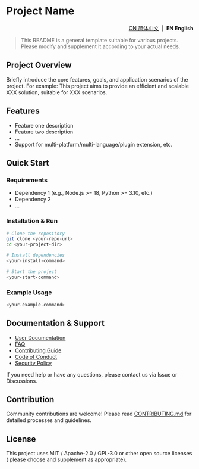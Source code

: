 # Project Name

<!--suppress HtmlDeprecatedAttribute -->
<p align="right">
  <a href="https://github.com/ArcesTeam/infra-maven/blob/main/.github/lang/zh-CN/README.md" title="简体中文">CN 简体中文</a> &nbsp;|&nbsp;
  <strong>EN English</strong>
</p>

> This README is a general template suitable for various projects. Please modify
> and supplement it according to your actual needs.

## Project Overview

Briefly introduce the core features, goals, and application scenarios of the
project.
For example: This project aims to provide an efficient and scalable XXX
solution, suitable for XXX scenarios.

## Features

- Feature one description
- Feature two description
- ...
- Support for multi-platform/multi-language/plugin extension, etc.

## Quick Start

### Requirements

- Dependency 1 (e.g., Node.js >= 18, Python >= 3.10, etc.)
- Dependency 2
- ...

### Installation & Run

```bash
# Clone the repository
git clone <your-repo-url>
cd <your-project-dir>

# Install dependencies
<your-install-command>

# Start the project
<your-start-command>
```

### Example Usage

```bash
<your-example-command>
```

## Documentation & Support

- [User Documentation](./docs/)
- [FAQ](./docs/FAQ.md)
- [Contributing Guide](./CONTRIBUTING.md)
- [Code of Conduct](./.github/lang/en-US/CODE_OF_CONDUCT.md)
- [Security Policy](./.github/lang/en-US/SECURITY.md)

If you need help or have any questions, please contact us via Issue or
Discussions.

## Contribution

Community contributions are welcome!
Please read [CONTRIBUTING.md](./CONTRIBUTING.md) for detailed processes and
guidelines.

## License

This project uses MIT / Apache-2.0 / GPL-3.0 or other open source licenses (
please choose and supplement as appropriate).

